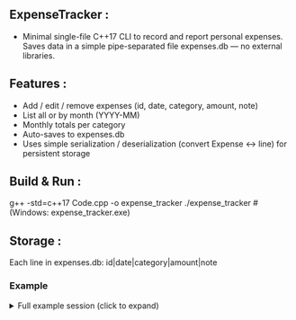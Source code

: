 ## ExpenseTracker : 
- Minimal single-file C++17 CLI to record and report personal expenses. Saves data in a simple pipe-separated file expenses.db — no external libraries.

## Features :
- Add / edit / remove expenses (id, date, category, amount, note)
- List all or by month (YYYY-MM)
- Monthly totals per category
- Auto-saves to expenses.db
- Uses simple serialization / deserialization (convert Expense ↔ line) for persistent storage

## Build & Run : 
g++ -std=c++17 Code.cpp -o expense_tracker
./expense_tracker        # (Windows: expense_tracker.exe)

## Storage : 
Each line in expenses.db:
id|date|category|amount|note

### Example
<details>
<summary>Full example session (click to expand)</summary>

```bash
# Start program
$ ./expense_tracker
=== ExpenseTracker ===
1. List all expenses
2. Add expense
3. Remove expense
4. Edit expense
5. List by month (YYYY-MM)
6. Report: totals per category for month
7. Save
8. Exit
Choose: 2

# Add an expense
Date (YYYY-MM-DD): 2025-09-10
Category: Coffee
Amount: 3.50
Note: Morning
Added expense id=1

# List all expenses
Choose: 1
ID  | Date       | Category   |   Amount | Note
----+------------+------------+----------+----------------
  1 | 2025-09-10 | Coffee     |     3.50 | Morning

# Monthly report
Choose: 6
Year-month (YYYY-MM): 2025-09
Totals for 2025-09:
Coffee       -> 3.50
--------------------
Total -> 3.50

# Exit (auto-saves)
Choose: 8
Goodbye.

